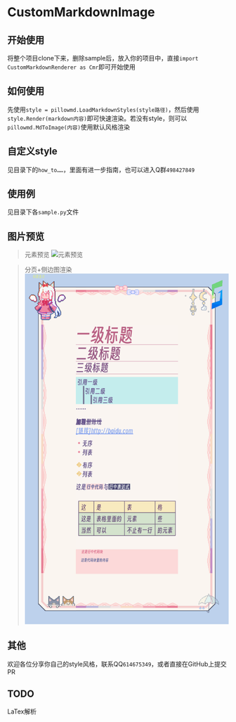 # CustomMarkdownImage

## 开始使用

将整个项目clone下来，删除sample后，放入你的项目中，直接`import CustomMarkdownRenderer as Cmr`即可开始使用

## 如何使用

先使用`style = pillowmd.LoadMarkdownStyles(style路径)`，然后使用`style.Render(markdown内容)`即可快速渲染。若没有style，则可以`pillowmd.MdToImage(内容)`使用默认风格渲染

## 自定义style

见目录下的`how_to……`，里面有进一步指南，也可以进入Q群`498427849`

## 使用例

见目录下各`sample.py`文件

## 图片预览

> 元素预览
![元素预览](https://raw.githubusercontent.com/Monody-S/CustomMarkdownImage/refs/heads/main/preview/预览2.gif)

> 分页+侧边图渲染
![额外效果](https://raw.githubusercontent.com/Monody-S/CustomMarkdownImage/refs/heads/main/preview/预览1.gif)

## 其他

欢迎各位分享你自己的style风格，联系QQ`614675349`，或者直接在GitHub上提交PR


## TODO

LaTex解析

